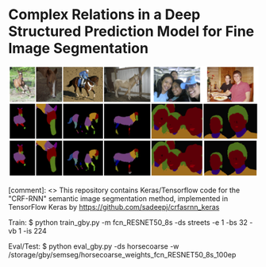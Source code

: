 # Complex Relations in a Deep Structured Prediction Model for Fine Image Segmentation
![sample](sample.png)


[comment]: <> This repository contains Keras/Tensorflow code for the "CRF-RNN" semantic image segmentation method, implemented in TensorFlow Keras by https://github.com/sadeepj/crfasrnn_keras


Train:
$ python train_gby.py -m fcn_RESNET50_8s -ds streets -e 1 -bs 32 -vb 1 -is 224

Eval/Test:
$ python eval_gby.py -ds horsecoarse -w /storage/gby/semseg/horsecoarse_weights_fcn_RESNET50_8s_100ep

